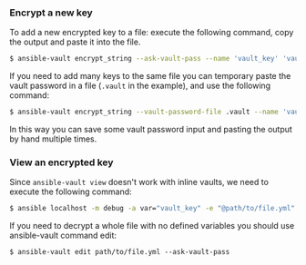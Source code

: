 ### Encrypt a new key
To add a new encrypted key to a file: execute the following command, copy the output and paste it into the file.
```sh
$ ansible-vault encrypt_string --ask-vault-pass --name 'vault_key' 'vault_value'
```
If you need to add many keys to the same file you can temporary paste the vault password in a file (`.vault` in the example), and use the following command:
```sh
$ ansible-vault encrypt_string --vault-password-file .vault --name 'vault_key' 'vault_value' >> path/to/file.yml
```
In this way you can save some vault password input and pasting the output by hand multiple times.
### View an encrypted key
Since `ansible-vault view` doesn't work with inline vaults, we need to execute the following command:
```sh
$ ansible localhost -m debug -a var="vault_key" -e "@path/to/file.yml" --ask-vault-pass
```

If you need to decrypt a whole file with no defined variables you should use ansible-vault command edit:
```
$ ansible-vault edit path/to/file.yml --ask-vault-pass
```